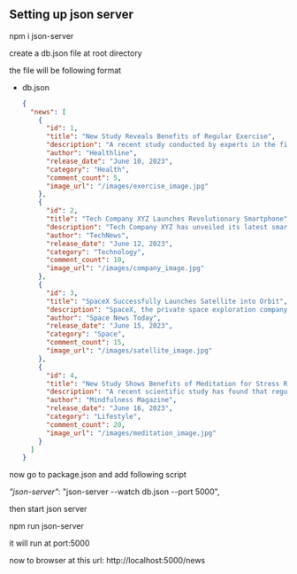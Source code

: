 ## Setting up json server

npm i json-server

create a db.json file at root directory

the file will be following format

- db.json
  ```json
  {
    "news": [
      {
        "id": 1,
        "title": "New Study Reveals Benefits of Regular Exercise",
        "description": "A recent study conducted by experts in the field suggests that regular exercise can have numerous health benefits, including improved cardiovascular function and increased mental well-being.",
        "author": "Healthline",
        "release_date": "June 10, 2023",
        "category": "Health",
        "comment_count": 5,
        "image_url": "/images/exercise_image.jpg"
      },
      {
        "id": 2,
        "title": "Tech Company XYZ Launches Revolutionary Smartphone",
        "description": "Tech Company XYZ has unveiled its latest smartphone model, boasting cutting-edge features, a powerful processor, and an impressive camera system.",
        "author": "TechNews",
        "release_date": "June 12, 2023",
        "category": "Technology",
        "comment_count": 10,
        "image_url": "/images/company_image.jpg"
      },
      {
        "id": 3,
        "title": "SpaceX Successfully Launches Satellite into Orbit",
        "description": "SpaceX, the private space exploration company, has successfully launched a communication satellite into orbit, marking another milestone in the company's achievements.",
        "author": "Space News Today",
        "release_date": "June 15, 2023",
        "category": "Space",
        "comment_count": 15,
        "image_url": "/images/satellite_image.jpg"
      },
      {
        "id": 4,
        "title": "New Study Shows Benefits of Meditation for Stress Relief",
        "description": "A recent scientific study has found that regular meditation practice can significantly reduce stress levels and promote a sense of calm and well-being.",
        "author": "Mindfulness Magazine",
        "release_date": "June 16, 2023",
        "category": "Lifestyle",
        "comment_count": 20,
        "image_url": "/images/meditation_image.jpg"
      }
    ]
  }
  ```

now go to package.json and add following script

_"json-server"_: "json-server --watch db.json --port 5000",

then start json server

npm run json-server

it will run at port:5000

now to browser at this url: http://localhost:5000/news

#
